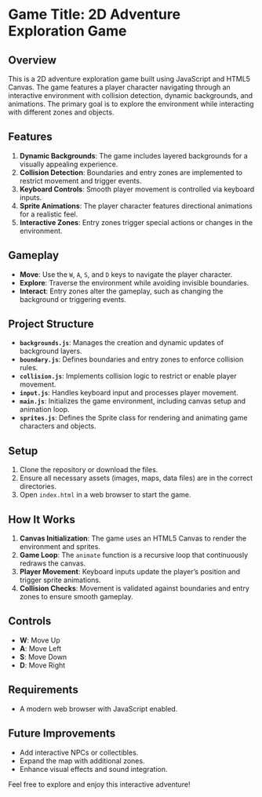 # Game Title: 2D Adventure Exploration Game

## Overview
This is a 2D adventure exploration game built using JavaScript and HTML5 Canvas. The game features a player character navigating through an interactive environment with collision detection, dynamic backgrounds, and animations. The primary goal is to explore the environment while interacting with different zones and objects.

## Features
1. **Dynamic Backgrounds**: The game includes layered backgrounds for a visually appealing experience.
2. **Collision Detection**: Boundaries and entry zones are implemented to restrict movement and trigger events.
3. **Keyboard Controls**: Smooth player movement is controlled via keyboard inputs.
4. **Sprite Animations**: The player character features directional animations for a realistic feel.
5. **Interactive Zones**: Entry zones trigger special actions or changes in the environment.

## Gameplay
- **Move**: Use the `W`, `A`, `S`, and `D` keys to navigate the player character.
- **Explore**: Traverse the environment while avoiding invisible boundaries.
- **Interact**: Entry zones alter the gameplay, such as changing the background or triggering events.

## Project Structure
- **`backgrounds.js`**: Manages the creation and dynamic updates of background layers.
- **`boundary.js`**: Defines boundaries and entry zones to enforce collision rules.
- **`collision.js`**: Implements collision logic to restrict or enable player movement.
- **`input.js`**: Handles keyboard input and processes player movement.
- **`main.js`**: Initializes the game environment, including canvas setup and animation loop.
- **`sprites.js`**: Defines the Sprite class for rendering and animating game characters and objects.

## Setup
1. Clone the repository or download the files.
2. Ensure all necessary assets (images, maps, data files) are in the correct directories.
3. Open `index.html` in a web browser to start the game.

## How It Works
1. **Canvas Initialization**: The game uses an HTML5 Canvas to render the environment and sprites.
2. **Game Loop**: The `animate` function is a recursive loop that continuously redraws the canvas.
3. **Player Movement**: Keyboard inputs update the player’s position and trigger sprite animations.
4. **Collision Checks**: Movement is validated against boundaries and entry zones to ensure smooth gameplay.

## Controls
- **W**: Move Up
- **A**: Move Left
- **S**: Move Down
- **D**: Move Right

## Requirements
- A modern web browser with JavaScript enabled.

## Future Improvements
- Add interactive NPCs or collectibles.
- Expand the map with additional zones.
- Enhance visual effects and sound integration.

Feel free to explore and enjoy this interactive adventure!